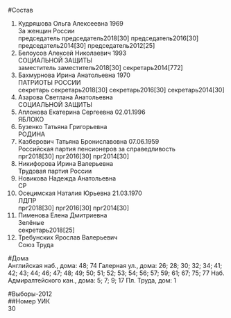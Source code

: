 #Состав  
1. Кудряшова Ольга Алексеевна 1969  
    За женщин России  
    председатель председатель2018[30] председатель2016[30] председатель2014[30] председатель2012[25]  
2. Белоусов Алексей Николаевич 1993  
    СОЦИАЛЬНОЙ ЗАЩИТЫ  
    заместитель заместитель2018[30] секретарь2014[772]  
3. Бахмурнова Ирина Анатольевна 1970  
    ПАТРИОТЫ РОССИИ  
    секретарь секретарь2018[30] секретарь2016[30] секретарь2014[30]  
4. Азарова Светлана Анатольевна  
    СОЦИАЛЬНОЙ ЗАЩИТЫ  
5. Аплонова Екатерина Сергеевна 02.01.1996  
    ЯБЛОКО  
6. Бузенко Татьяна Григорьевна  
    РОДИНА  
7. Казберович Татьяна Брониславовна 07.06.1959  
    Российская партия пенсионеров за справедливость  
    прг2018[30] прг2016[30] прг2014[30]  
8. Никифорова Ирина Валерьевна  
    Трудовая партия России  
9. Новикова Надежда Анатольевна  
    СР  
10. Осецимская Наталия Юрьевна 21.03.1970  
    ЛДПР  
    прг2018[30] прг2016[30] прг2014[30]  
11. Пименова Елена Дмитриевна  
    Зелёные  
    секретарь2018[25]  
12. Требунских Ярослав Валерьевич  
    Союз Труда  
  
#Дома  
Английская наб., дома: 48; 74 Галерная ул., дома: 26; 28; 30; 32; 34; 41; 42; 43; 44; 46; 47; 48; 49; 50; 51; 52; 53; 54; 56; 57; 59; 61; 67; 75; 77 Наб. Адмиралтейского кан., дома: 5; 7; 9; 17 Пл. Труда, дом: 1  
  
#Выборы-2012  
##Номер УИК  
30  
